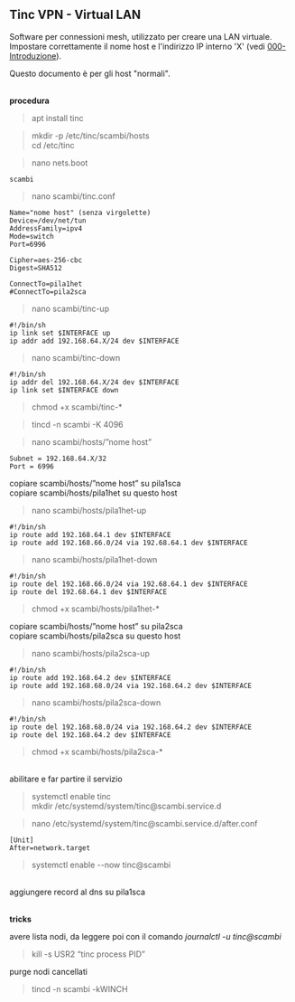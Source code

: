 ## Tinc VPN - Virtual LAN

Software per connessioni mesh, utilizzato per creare una LAN virtuale.  
Impostare correttamente il nome host e l'indirizzo IP interno 'X' (vedi [000-Introduzione](000-Introduzione.md)).

Questo documento è per gli host "normali".

<br/> **procedura**

>apt install tinc

>mkdir -p /etc/tinc/scambi/hosts  
>cd /etc/tinc

>nano nets.boot

    scambi  

>nano scambi/tinc.conf  

    Name="nome host" (senza virgolette)
    Device=/dev/net/tun
    AddressFamily=ipv4
    Mode=switch
    Port=6996

    Cipher=aes-256-cbc
    Digest=SHA512

    ConnectTo=pila1het
    #ConnectTo=pila2sca

>nano scambi/tinc-up

    #!/bin/sh
    ip link set $INTERFACE up
    ip addr add 192.168.64.X/24 dev $INTERFACE

>nano scambi/tinc-down

    #!/bin/sh
    ip addr del 192.168.64.X/24 dev $INTERFACE
    ip link set $INTERFACE down

>chmod +x scambi/tinc-*

>tincd -n scambi -K 4096

>nano scambi/hosts/”nome host”

    Subnet = 192.168.64.X/32
    Port = 6996

copiare scambi/hosts/”nome host” su pila1sca  
copiare scambi/hosts/pila1het su questo host

>nano scambi/hosts/pila1het-up

    #!/bin/sh
    ip route add 192.168.64.1 dev $INTERFACE
    ip route add 192.168.66.0/24 via 192.68.64.1 dev $INTERFACE

>nano scambi/hosts/pila1het-down

    #!/bin/sh
    ip route del 192.168.66.0/24 via 192.68.64.1 dev $INTERFACE
    ip route del 192.68.64.1 dev $INTERFACE

>chmod +x scambi/hosts/pila1het-*

copiare scambi/hosts/”nome host” su pila2sca  
copiare scambi/hosts/pila2sca su questo host

>nano scambi/hosts/pila2sca-up

    #!/bin/sh
    ip route add 192.168.64.2 dev $INTERFACE
    ip route add 192.168.68.0/24 via 192.168.64.2 dev $INTERFACE

>nano scambi/hosts/pila2sca-down

    #!/bin/sh
    ip route del 192.168.68.0/24 via 192.168.64.2 dev $INTERFACE
    ip route del 192.168.64.2 dev $INTERFACE

>chmod +x scambi/hosts/pila2sca-*


<br/> abilitare e far partire il servizio

>systemctl enable tinc  
>mkdir /etc/systemd/system/tinc\@scambi.service.d  

>nano /etc/systemd/system/tinc\@scambi.service.d/after.conf

    [Unit]
    After=network.target

>systemctl enable --now tinc@scambi

<br/> aggiungere record al dns su pila1sca

<br/> **tricks**

avere lista nodi, da leggere poi con il comando *journalctl -u tinc@scambi*

>kill -s USR2 “tinc process PID”

purge nodi cancellati
>tincd -n scambi -kWINCH
